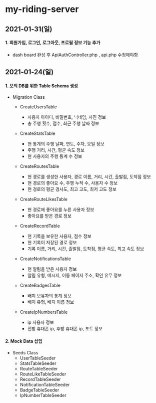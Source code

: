 # my-riding-server

## 2021-01-31(일)
#### 1. 회원가입, 로그인, 로그아웃, 프로필 정보 기능 추가
- dash board 완성 후 ApiAuthController.php , api.php 수정해야함


## 2021-01-24(일)

#### 1. 모의 DB를 위한 Table Schema 생성
- Migration Class
    - CreateUsersTable 
        - 사용자 아이디, 비밀번호, 닉네임, 사진 정보
        - 총 주행 횟수, 점수, 최근 주행 날짜 정보
    
    - CreateStatsTable 
        - 현 통계의 주행 날짜, 연도, 주차, 요일 정보
        - 주행 거리, 시간, 평균 속도 정보
        - 현 사용자의 주행 통계 수 정보
        
    - CreateRoutesTable 
        - 현 경로를 생성한 사용자, 경로 이름, 거리, 시간, 출발점, 도착점 정보
        - 현 경로의 좋아요 수, 주행 누적 수, 사용자 수 정보
        - 현 경로의 평균 경사도, 최고 고도, 최저 고도 정보
        
    - CreateRouteLikesTable 
        - 현 경로에 좋아요를 누른 사용자 정보
        - 좋아요를 받은 경로 정보
        
    - CreateRecordTable
        - 현 기록을 보유한 사용자, 점수 정보
        - 현 기록이 저장된 경로 정보
        - 기록 이름, 거리, 시간, 출발점, 도착점, 평균 속도, 최고 속도 정보
        
    - CreateNotificationsTable
        - 현 알림을 받은 사용자 정보
        - 알림 유형, 메시지, 이동 페이지 주소, 확인 유무 정보
     
    - CreateBadgesTable
        - 배지 보유자의 통계 정보
        - 배지 유형, 배지 이름 정보
    
    - CreateIpNumbersTable
        - ip 사용자 정보
        - 전방 휴대폰 ip, 후방 휴대폰 ip, 포트 정보
        
#### 2. Mock Data 삽입
- Seeds Class
    - UserTableSeeder
    - StatsTableSeeder
    - RouteTableSeeder
    - RouteLikeTableSeeder
    - RecordTableSeeder
    - NotificationTableSeeder
    - BadgeTableSeeder
    - IpNumberTableSeeder
    
    
    
    
    
